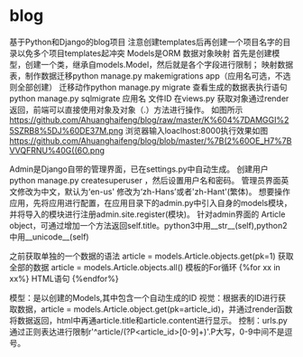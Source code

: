 # blog
基于Python和Django的blog项目
注意创建templates后再创建一个项目名字的目录以免多个项目templates起冲突
Models是ORM 数据对象映射
首先是创建模型，创建一个类，继承自models.Model，然后就是各个字段进行限制；
映射数据表，制作数据迁移python manage.py makemigrations app（应用名可选，不选则全部创建）
迁移动作python manage.py migrate
查看生成的数据表执行语句 python manage.py sqlmigrate 应用名 文件ID
在views.py 获取对象通过render返回，前端可以直接使用对象及对象（.）方法进行操作。
如图所示
https://github.com/Ahuanghaifeng/blog/raw/master/K%604%7DAMGGI%25SZRB8%5DJ%60DE37M.png
浏览器输入loaclhost:8000执行效果如图
https://github.com/Ahuanghaifeng/blog/blob/master/%7B(2%60OE_H7%7BVVQFRNU%40G((6O.png



Admin是Django自带的管理界面，已在settings.py中自动生成。
创建用户 python manage.py createsuperuser ，然后设置用户名和密码。
管理员界面英文修改为中文，默认为‘en-us' 修改为‘zh-Hans’或者'zh-Hant'(繁体)。
想要操作应用，先将应用进行配置，在应用目录下的admin.py中引入自身的models模块，并将导入的模块进行注册admin.site.register(模块)。
针对admin界面的 Article object，可通过增加一个方法返回self.title。python3中用__str__(self),python2中用__unicode__(self)


之前获取单独的一个数据的语法
article = models.Article.objects.get(pk=1)
获取全部的数据 article = models.Article.objects.all()
模板的For循环
{%for xx in xx%}
HTML语句
{%endfor%}


模型：是以创建的Models,其中包含一个自动生成的ID
视觉：根据表的ID进行获取数据，article = models.Article.object.get(pk=article_id)，并通过render函数将数据返回，html中再通article.title和article.content进行显示。
控制：urls.py通过正则表达进行限制r'^article/(?P<article_id>[0-9]+)'.P大写，0-9中间不是逗号。

